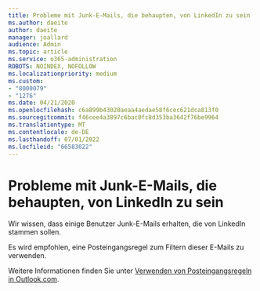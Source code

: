 ```yaml
---
title: Probleme mit Junk-E-Mails, die behaupten, von LinkedIn zu sein
ms.author: daeite
author: daeite
manager: joallard
audience: Admin
ms.topic: article
ms.service: o365-administration
ROBOTS: NOINDEX, NOFOLLOW
ms.localizationpriority: medium
ms.custom:
- "8000079"
- "1276"
ms.date: 04/21/2020
ms.openlocfilehash: c6a899b43020aeaa4aedae58f6cec621dca813f0
ms.sourcegitcommit: f46cee4a3897c6bac0fc8d353ba3642f76be9964
ms.translationtype: MT
ms.contentlocale: de-DE
ms.lasthandoff: 07/01/2022
ms.locfileid: "66583022"
---
```

# <a name="issues-with-junk-email-claiming-to-be-from-linkedin"></a>Probleme mit Junk-E-Mails, die behaupten, von LinkedIn zu sein

Wir wissen, dass einige Benutzer Junk-E-Mails erhalten, die von LinkedIn stammen sollen.

Es wird empfohlen, eine Posteingangsregel zum Filtern dieser E-Mails zu verwenden.

Weitere Informationen finden Sie unter [Verwenden von Posteingangsregeln in Outlook.com](https://support.microsoft.com/office/use-inbox-rules-in-outlook-com-4b094371-a5d7-49bd-8b1b-4e4896a7cc5d).